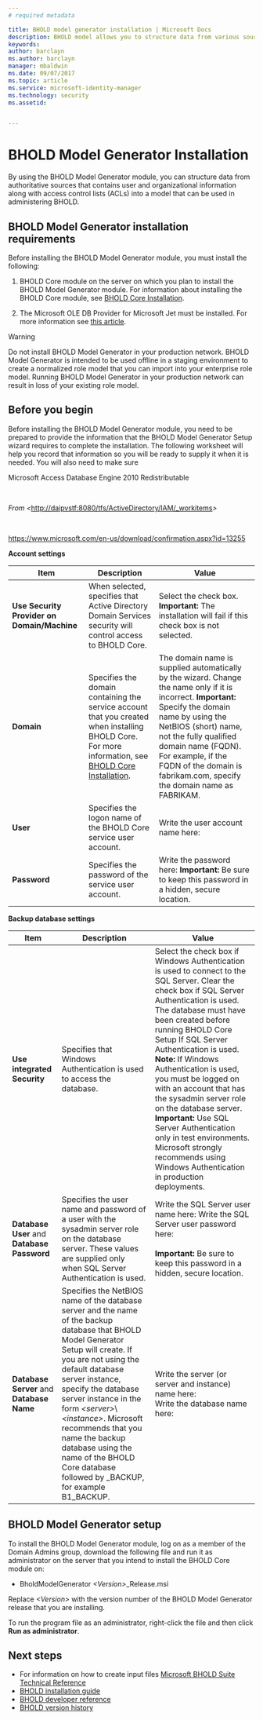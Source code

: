 ```yaml
---
# required metadata

title: BHOLD model generator installation | Microsoft Docs
description: BHOLD model allows you to structure data from various sources 
keywords:
author: barclayn
ms.author: barclayn
manager: mbaldwin
ms.date: 09/07/2017
ms.topic: article
ms.service: microsoft-identity-manager
ms.technology: security
ms.assetid:


---
```


# BHOLD Model Generator Installation

By using the BHOLD Model Generator module, you can structure data from authoritative sources that contains user and organizational information along with access control lists (ACLs) into a model that can be used in administering BHOLD.

## BHOLD Model Generator installation requirements 

Before installing the BHOLD Model Generator module, you must install the
following:

1. BHOLD Core module on the server on which you plan to install the BHOLD Model Generator module. For information about installing the BHOLD Core module, see [BHOLD Core Installation](https://technet.microsoft.com/library/jj134095(v=ws.10).aspx).

2. The Microsoft OLE DB Provider for Microsoft Jet must be installed. For more information see [this article](http://support.microsoft.com/kb/271908).

>[!WARNING]
Do not install BHOLD Model Generator in your production network. BHOLD Model Generator is intended to be used offline in a staging environment to create a normalized role model that you can import into your enterprise role model. Running BHOLD Model Generator in your production network can result in loss of your existing role model.

## Before you begin

Before installing the BHOLD Model Generator module, you need to be prepared to
provide the information that the BHOLD Model Generator Setup wizard requires to
complete the installation. The following worksheet will help you record that
information so you will be ready to supply it when it is needed. You will also
need to make sure

Microsoft Access Database Engine 2010 Redistributable

 

*From \<*<http://daipvstf:8080/tfs/ActiveDirectory/IAM/_workitems>*\>*

 

<https://www.microsoft.com/en-us/download/confirmation.aspx?id=13255>

**Account settings**

| **Item**                                    | **Description**                                                                                                                                                                                                           | **Value**                                                                                                                                                                                                                                                                                                            |
|---------------------------------------------|---------------------------------------------------------------------------------------------------------------------------------------------------------------------------------------------------------------------------|----------------------------------------------------------------------------------------------------------------------------------------------------------------------------------------------------------------------------------------------------------------------------------------------------------------------|
| **Use Security Provider on Domain/Machine** | When selected, specifies that Active Directory Domain Services security will control access to BHOLD Core.                                                                                                                | Select the check box. **Important:** The installation will fail if this check box is not selected.                                                                                                                                                                                                                   |
| **Domain**                                  | Specifies the domain containing the service account that you created when installing BHOLD Core. For more information, see [BHOLD Core Installation](https://technet.microsoft.com/library/jj134095(v=ws.10).aspx). | The domain name is supplied automatically by the wizard. Change the name only if it is incorrect. **Important:** Specify the domain name by using the NetBIOS (short) name, not the fully qualified domain name (FQDN). For example, if the FQDN of the domain is fabrikam.com, specify the domain name as FABRIKAM. |
| **User**                                    | Specifies the logon name of the BHOLD Core service user account.                                                                                                                                                          | Write the user account name here:                                                                                                                                                                                                                                                                                    |
| **Password**                                | Specifies the password of the service user account.                                                                                                                                                                       | Write the password here: **Important:** Be sure to keep this password in a hidden, secure location.                                                                                                                                                                                                                  |

**Backup database settings**

| Item                                        | Description                                                                                                                                                                                                                                                                                                                                                                                                                  | Value                                                                                                                                                                                                                                                                                                                                                                                                                                                                                                                                                               |
|---------------------------------------------|------------------------------------------------------------------------------------------------------------------------------------------------------------------------------------------------------------------------------------------------------------------------------------------------------------------------------------------------------------------------------------------------------------------------------|---------------------------------------------------------------------------------------------------------------------------------------------------------------------------------------------------------------------------------------------------------------------------------------------------------------------------------------------------------------------------------------------------------------------------------------------------------------------------------------------------------------------------------------------------------------------|
| **Use integrated Security**                 | Specifies that Windows Authentication is used to access the database.                                                                                                                                                                                                                                                                                                                                                        | Select the check box if Windows Authentication is used to connect to the SQL Server. Clear the check box if SQL Server Authentication is used. The database must have been created before running BHOLD Core Setup If SQL Server Authentication is used. **Note:** If Windows Authentication is used, you must be logged on with an account that has the sysadmin server role on the database server. **Important:** Use SQL Server Authentication only in test environments. Microsoft strongly recommends using Windows Authentication in production deployments. |
| **Database User** and **Database Password** | Specifies the user name and password of a user with the sysadmin server role on the database server. These values are supplied only when SQL Server Authentication is used.                                                                                                                                                                                                                                                  | Write the SQL Server user name here:  Write the SQL Server user password here: </br></br> **Important:** Be sure to keep this password in a hidden, secure location.                                                                                                                                                                                                                                                                                                                                                                                                           |
| **Database Server** and **Database Name**   | Specifies the NetBIOS name of the database server and the name of the backup database that BHOLD Model Generator Setup will create. If you are not using the default database server instance, specify the database server instance in the form *\<server\>*\\*\<instance\>*.  Microsoft recommends that you name the backup database using the name of the BHOLD Core database followed by \_BACKUP, for example B1_BACKUP. | Write the server (or server and instance) name here: </br> Write the database name here:

## BHOLD Model Generator setup

To install the BHOLD Model Generator module, log on as a member of the Domain Admins group, download the following file and run it as administrator on the server that you intend to install the BHOLD Core module on:

- BholdModelGenerator *\<Version\>*\_Release.msi

Replace *\<Version\>* with the version number of the BHOLD Model Generator release that you are installing.

To run the program file as an administrator, right-click the file and then click **Run as administrator**.

## Next steps

- For information on how to create input files [Microsoft BHOLD Suite Technical Reference](https://technet.microsoft.com/en-us/library/jj134935(v=ws.10).aspx)
- [BHOLD installation guide](bhold-installation-guide.md)
- [BHOLD developer reference](../reference/mim2016-bhold-developer-reference.md)
- [BHOLD version history](../reference/version-bhold-history.md)